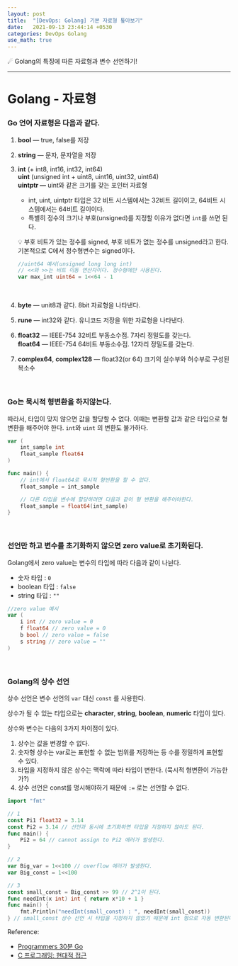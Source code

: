 ```yaml
---
layout: post
title:  "[DevOps: Golang] 기본 자료형 톺아보기"
date:   2021-09-13 23:44:14 +0530
categories: DevOps Golang 
use_math: true
---
```

☄ Golang의 특징에 따른 자료형과 변수 선언하기!

_____________________________________



# Golang - 자료형

### Go 언어 자료형은 다음과 같다.

1. **bool** — true, false를 저장 
2. **string** — 문자, 문자열을 저장 
3. **int** (+ int8, int16, int32, int64) <br>
**uint** (unsigned int + uint8, uint16, uint32, uint64) <br>
**uintptr —** uint와 같은 크기를 갖는 포인터 자료형
   * int, uint, uintptr 타입은 32 비트 시스템에서는 32비트 길이이고, 64비트 시스템에서는 64비트 길이이다.
   * 특별히 정수의 크기나 부호(unsigned)를 지정할 이유가 없다면 `int`를 쓰면 된다. <br>


    💡 부호 비트가 있는 정수를 signed, 부호 비트가 없는 정수를 unsigned라고 한다.
    기본적으로 C에서 정수형변수는 signed이다. <br>

    ```go
    //uint64 예시(unsigned long long int)
    // <<와 >>는 비트 이동 연산자이다. 정수형에만 사용된다.
    var max_int uint64 = 1<<64 - 1 
    ```
	<br>

1. **byte** — unit8과 같다. 8bit 자료형을 나타낸다.
2. **rune** — int32와 같다. 유니코드 저장을 위한 자료형을 나타낸다. 
3. **float32** — IEEE-754 32비트 부동소수점. 7자리 정밀도를 갖는다. <br> **float64** — IEEE-754 64비트 부동소수점. 12자리 정밀도를 갖는다. 
4. **complex64**, **complex128** — float32(or 64) 크기의 실수부와 허수부로 구성된 복소수

    
<br>

### Go는 묵시적 형변환을 하지않는다.

따라서, 타입이 맞지 않으면 값을 할당할 수 없다. 이때는 변환할 값과 같은 타입으로 형 변환을 해주어야 한다. `int`와 `uint` 의 변환도 불가하다.

```go
var (
	int_sample int
	float_sample float64
)

func main() {
	// int에서 float64로 묵시적 형번환을 할 수 없다.
	float_sample = int_sample

	// 다른 타입을 변수에 할당하려면 다음과 같이 형 변환을 해주어야한다.
	float_sample = float64(int_sample)
}
```

<br>

### 선언만 하고 변수를 초기화하지 않으면 zero value로 초기화된다.

Golang에서 zero value는 변수의 타입에 따라 다음과 같이 나뉜다.

- 숫자 타입 : `0`
- boolean 타입 : `false`
- string 타입 : `""`

```go
//zero value 예시
var (
	i int // zero value = 0
	f float64 // zero value = 0
	b bool // zero value = false
	s string // zero value = ""
)
```

<br>

### Golang의 상수 선언

상수 선언은 변수 선언의 `var` 대신 `const` 를 사용한다.

상수가 될 수 있는 타입으로는 **character**, **string**, **boolean**, **numeric** 타입이 있다.

상수와 변수는 다음의 3가지 차이점이 있다.

1. 상수는 값을 변경할 수 없다.
2. 숫자형 상수는 var로는 표현할 수 없는 범위를 저장하는 등 수를 정밀하게 표현할 수 있다.
3. 타입을 지정하지 않은 상수는 맥락에 따라 타입이 변한다. (묵시적 형변환이 가능한가?)
4. 상수 선언은 const를 명시해야하기 때문에 `:=` 로는 선언할 수 없다.

```go
import "fmt"

// 1
const Pi1 float32 = 3.14
const Pi2 = 3.14 // 선언과 동시에 초기화하면 타입을 지정하지 않아도 된다.
func main() {
	Pi2 = 64 // cannot assign to Pi2 에러가 발생한다.
}

// 2
var Big_var = 1<<100 // overflow 에러가 발생한다.
var Big_const = 1<<100

// 3
const small_const = Big_const >> 99 // 2^1이 된다.
func needInt(x int) int { return x*10 + 1 }
func main() {
	fmt.Println("needInt(small_const) : ", needInt(small_const))
} // small_const 상수 선언 시 타입을 지정하지 않았기 때문에 int 형으로 자동 변환된다.
```

Reference: 

- [Programmers 30분 Go](https://programmers.co.kr/learn/courses/13)
- [C 프로그래밍: 현대적 접근](https://wikidocs.net/26940)